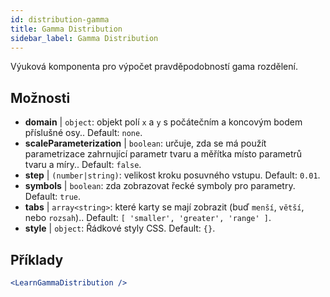 ```yaml
---
id: distribution-gamma
title: Gamma Distribution
sidebar_label: Gamma Distribution
---
```


Výuková komponenta pro výpočet pravděpodobností gama rozdělení.

## Možnosti

* __domain__ | `object`: objekt polí `x` a `y` s počátečním a koncovým bodem příslušné osy.. Default: `none`.
* __scaleParameterization__ | `boolean`: určuje, zda se má použít parametrizace zahrnující parametr tvaru a měřítka místo parametrů tvaru a míry.. Default: `false`.
* __step__ | `(number|string)`: velikost kroku posuvného vstupu. Default: `0.01`.
* __symbols__ | `boolean`: zda zobrazovat řecké symboly pro parametry. Default: `true`.
* __tabs__ | `array<string>`: které karty se mají zobrazit (buď `menší`, `větší`, nebo `rozsah`).. Default: `[
  'smaller',
  'greater',
  'range'
]`.
* __style__ | `object`: Řádkové styly CSS. Default: `{}`.


## Příklady

```jsx live
<LearnGammaDistribution />
```

